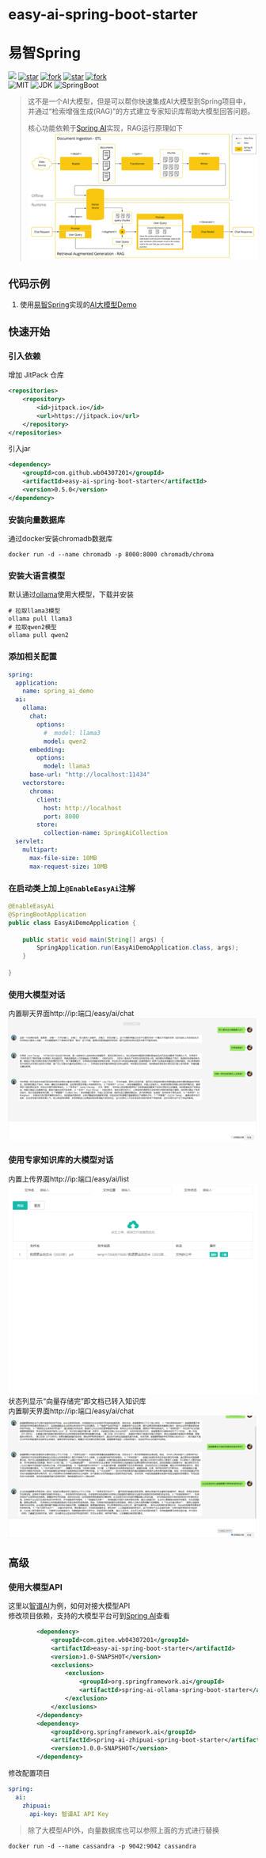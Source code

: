 # easy-ai-spring-boot-starter
# 易智Spring

[![](https://jitpack.io/v/com.gitee.wb04307201/easy-ai-spring-boot-starter.svg)](https://jitpack.io/#com.gitee.wb04307201/easy-ai-spring-boot-starter)
[![star](https://gitee.com/wb04307201/easy-ai-spring-boot-starter/badge/star.svg?theme=dark)](https://gitee.com/wb04307201/easy-ai-spring-boot-starter)
[![fork](https://gitee.com/wb04307201/easy-ai-spring-boot-starter/badge/fork.svg?theme=dark)](https://gitee.com/wb04307201/easy-ai-spring-boot-starter)
[![star](https://img.shields.io/github/stars/wb04307201/easy-ai-spring-boot-starter)](https://github.com/wb04307201/easy-ai-spring-boot-starter)
[![fork](https://img.shields.io/github/forks/wb04307201/easy-ai-spring-boot-starter)](https://github.com/wb04307201/easy-ai-spring-boot-starter)  
![MIT](https://img.shields.io/badge/License-Apache2.0-blue.svg) ![JDK](https://img.shields.io/badge/JDK-17+-green.svg) ![SpringBoot](https://img.shields.io/badge/Srping%20Boot-3+-green.svg)

> 这不是一个AI大模型，但是可以帮你快速集成AI大模型到Spring项目中，  
> 并通过“检索增强生成(RAG)”的方式建立专家知识库帮助大模型回答问题。  
> 
> 核心功能依赖于[Spring AI](https://docs.spring.io/spring-ai/reference/index.html)实现，RAG运行原理如下  
> ![img_3.png](img_3.png)

## 代码示例
1. 使用[易智Spring](https://gitee.com/wb04307201/easy-ai-spring-boot-starter)实现的[AI大模型Demo](https://gitee.com/wb04307201/easy-ai-demo)

## 快速开始
### 引入依赖
增加 JitPack 仓库
```xml
<repositories>
    <repository>
        <id>jitpack.io</id>
        <url>https://jitpack.io</url>
    </repository>
</repositories>
```
引入jar
```xml
<dependency>
    <groupId>com.github.wb04307201</groupId>
    <artifactId>easy-ai-spring-boot-starter</artifactId>
    <version>0.5.0</version>
</dependency>
```

### 安装向量数据库
通过docker安装chromadb数据库
```shell
docker run -d --name chromadb -p 8000:8000 chromadb/chroma
```

### 安装大语言模型
默认通过[ollama](https://ollama.com/)使用大模型，下载并安装
```shell
# 拉取llama3模型
ollama pull llama3
# 拉取qwen2模型
ollama pull qwen2
```

### 添加相关配置
```yaml
spring:
  application:
    name: spring_ai_demo
  ai:
    ollama:
      chat:
        options:
          #  model: llama3
          model: qwen2
      embedding:
        options:
          model: llama3
      base-url: "http://localhost:11434"
    vectorstore:
      chroma:
        client:
          host: http://localhost
          port: 8000
        store:
          collection-name: SpringAiCollection
  servlet:
    multipart:
      max-file-size: 10MB
      max-request-size: 10MB
```

### 在启动类上加上`@EnableEasyAi`注解
```java
@EnableEasyAi
@SpringBootApplication
public class EasyAiDemoApplication {

    public static void main(String[] args) {
        SpringApplication.run(EasyAiDemoApplication.class, args);
    }

}
```

### 使用大模型对话
内置聊天界面http://ip:端口/easy/ai/chat  
![img.png](img.png)

### 使用专家知识库的大模型对话
内置上传界面http://ip:端口/easy/ai/list  
![img_1.png](img_1.png)
状态列显示“向量存储完”即文档已转入知识库  
内置聊天界面http://ip:端口/easy/ai/chat  
![img_2.png](img_2.png)

## 高级
### 使用大模型API
这里以[智谱AI](https://open.bigmodel.cn/)为例，如何对接大模型API  
修改项目依赖，支持的大模型平台可到[Spring AI](https://docs.spring.io/spring-ai/reference/index.html)查看  
```xml
        <dependency>
            <groupId>com.gitee.wb04307201</groupId>
            <artifactId>easy-ai-spring-boot-starter</artifactId>
            <version>1.0-SNAPSHOT</version>
            <exclusions>
                <exclusion>
                    <groupId>org.springframework.ai</groupId>
                    <artifactId>spring-ai-ollama-spring-boot-starter</artifactId>
                </exclusion>
            </exclusions>
        </dependency>
        <dependency>
            <groupId>org.springframework.ai</groupId>
            <artifactId>spring-ai-zhipuai-spring-boot-starter</artifactId>
            <version>1.0.0-SNAPSHOT</version>
        </dependency>
```
修改配置项目
```yaml
spring:
  ai:
    zhipuai:
      api-key: 智谱AI API Key
```
> 除了大模型API外，向量数据库也可以参照上面的方式进行替换
```shell
docker run -d --name cassandra -p 9042:9042 cassandra
```